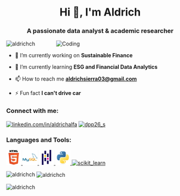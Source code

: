<h1 align="center">Hi 👋, I'm Aldrich</h1>
<h3 align="center">A passionate data analyst & academic researcher</h3>
<img align="right" alt="Coding" width="370" src="https://user-images.githubusercontent.com/74038190/235224431-e8c8c12e-6826-47f1-89fb-2ddad83b3abf.gif">

<p align="left"> <img src="https://komarev.com/ghpvc/?username=aldrichch&label=Profile%20views&color=0e75b6&style=flat" alt="aldrichch" /> </p>

- 🔭 I’m currently working on **Sustainable Finance**

- 🌱 I’m currently learning **ESG and Financial Data Analytics**

- 📫 How to reach me **aldrichsierra03@gmail.com**

- ⚡ Fun fact **I can't drive car**

<h3 align="left">Connect with me:</h3>
<p align="left">
<a href="https://linkedin.com/in/linkedin.com/in/aldrichalfa" target="blank"><img align="center" src="https://raw.githubusercontent.com/rahuldkjain/github-profile-readme-generator/master/src/images/icons/Social/linked-in-alt.svg" alt="linkedin.com/in/aldrichalfa" height="30" width="40" /></a>
<a href="https://instagram.com/dpp26_s" target="blank"><img align="center" src="https://raw.githubusercontent.com/rahuldkjain/github-profile-readme-generator/master/src/images/icons/Social/instagram.svg" alt="dpp26_s" height="30" width="40" /></a>
</p>

<h3 align="left">Languages and Tools:</h3>
<p align="left"> <a href="https://www.w3.org/html/" target="_blank" rel="noreferrer"> <img src="https://raw.githubusercontent.com/devicons/devicon/master/icons/html5/html5-original-wordmark.svg" alt="html5" width="40" height="40"/> </a> <a href="https://www.mysql.com/" target="_blank" rel="noreferrer"> <img src="https://raw.githubusercontent.com/devicons/devicon/master/icons/mysql/mysql-original-wordmark.svg" alt="mysql" width="40" height="40"/> </a> <a href="https://pandas.pydata.org/" target="_blank" rel="noreferrer"> <img src="https://raw.githubusercontent.com/devicons/devicon/2ae2a900d2f041da66e950e4d48052658d850630/icons/pandas/pandas-original.svg" alt="pandas" width="40" height="40"/> </a> <a href="https://www.python.org" target="_blank" rel="noreferrer"> <img src="https://raw.githubusercontent.com/devicons/devicon/master/icons/python/python-original.svg" alt="python" width="40" height="40"/> </a> <a href="https://scikit-learn.org/" target="_blank" rel="noreferrer"> <img src="https://upload.wikimedia.org/wikipedia/commons/0/05/Scikit_learn_logo_small.svg" alt="scikit_learn" width="40" height="40"/> </a> </p>

<p><img align="left" src="https://github-readme-stats.vercel.app/api/top-langs?username=aldrichch&show_icons=true&locale=en&layout=compact" alt="aldrichch" /></p>

<p>&nbsp;<img align="center" src="https://github-readme-stats.vercel.app/api?username=aldrichch&show_icons=true&locale=en" alt="aldrichch" /></p>

<p><img align="center" src="https://github-readme-streak-stats.herokuapp.com/?user=aldrichch&" alt="aldrichch" /></p>

